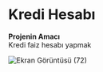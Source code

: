 # Kredi Hesabı 

**Projenin Amacı** <br/>
Kredi faiz hesabı yapmak

![Ekran Görüntüsü (72)](https://user-images.githubusercontent.com/110464184/184674921-b4f0a577-744e-403b-b969-8ccad0d2560f.png)

